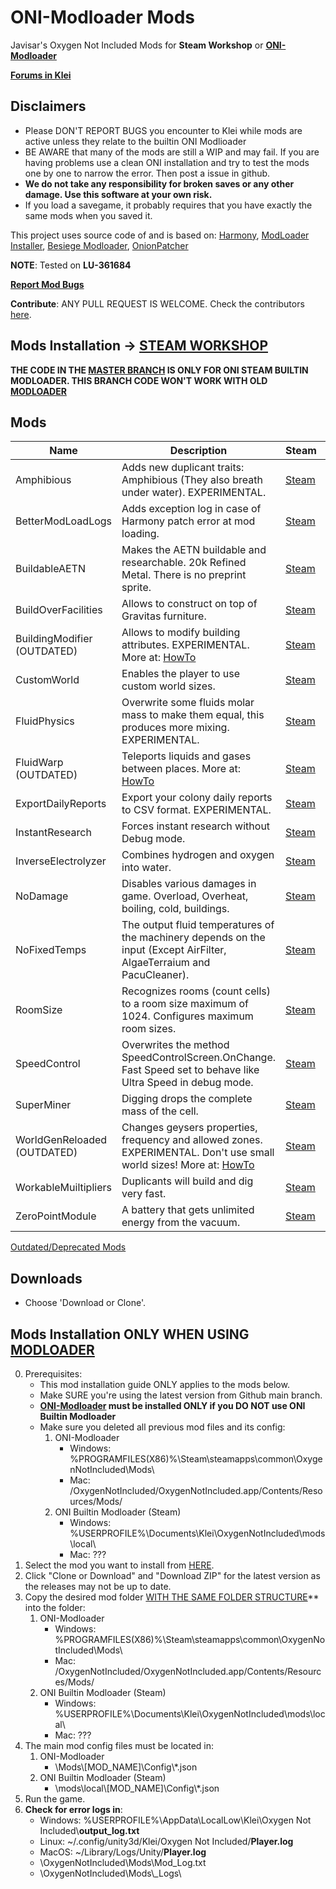 # ONI-Modloader Mods
Javisar's Oxygen Not Included Mods for **Steam Workshop** or [**ONI-Modloader**](https://github.com/javisar/ONI-Modloader)

[**Forums in Klei**](https://forums.kleientertainment.com/forums/topic/97444-mods-trevices-mods-lair/)


Disclaimers
-----------
* Please DON'T REPORT BUGS you encounter to Klei while mods are active unless they relate to the builtin ONI Modlioader
* BE AWARE that many of the mods are still a WIP and may fail. If you are having problems use a clean ONI installation and try to test the mods one by one to narrow the error. Then post a issue in github.
* **We do not take any responsibility for broken saves or any other damage. Use this software at your own risk.**
* If you load a savegame, it probably requires that you have exactly the same mods when you saved it.

This project uses source code of and is based on: [Harmony](https://github.com/pardeike/Harmony), [ModLoader Installer](https://github.com/zeobviouslyfakeacc/ModLoaderInstaller), [Besiege Modloader](https://github.com/spaar/besiege-modloader), [OnionPatcher](https://forums.kleientertainment.com/topic/81296-mod159-materialcolor-onionpatcher/)


**NOTE**: Tested on **LU-361684**

**[Report Mod Bugs](https://github.com/javisar/ONI-Modloader-Mods/issues/new/choose)**

**Contribute**: ANY PULL REQUEST IS WELCOME. Check the contributors [here](https://github.com/javisar/ONI-Modloader-Mods/graphs/contributors). 


Mods Installation -> **[STEAM WORKSHOP](https://steamcommunity.com/profiles/76561198113833876/myworkshopfiles/?appid=457140)**
-----------------------------------
**THE CODE IN THE [MASTER BRANCH](https://github.com/javisar/ONI-Modloader-Mods) IS ONLY FOR ONI STEAM BUILTIN MODLOADER.
THIS BRANCH CODE WON'T WORK WITH OLD [MODLOADER](https://github.com/javisar/ONI-Modloader)**


Mods
----
| Name  | Description | Steam | Contributors |
| ----- | ----------- | ----- | ------------ |
| Amphibious | Adds new duplicant traits: Amphibious (They also breath under water). EXPERIMENTAL. | [Steam](https://steamcommunity.com/sharedfiles/filedetails/?id=1741246395) | [@javisar](https://github.com/javisar) |
| BetterModLoadLogs | Adds exception log in case of Harmony patch error at mod loading. | [Steam](https://steamcommunity.com/sharedfiles/filedetails/?id=1744626595) | [@javisar](https://github.com/javisar) |
| BuildableAETN | Makes the AETN buildable and researchable. 20k Refined Metal. There is no preprint sprite. | [Steam](https://steamcommunity.com/sharedfiles/filedetails/?id=1714094338) | [@javisar](https://github.com/javisar) |
| BuildOverFacilities | Allows to construct on top of Gravitas furniture. | [Steam]() | [@javisar](https://github.com/javisar) |
| BuildingModifier (OUTDATED) | Allows to modify building attributes. EXPERIMENTAL. More at: [HowTo](https://github.com/javisar/ONI-Modloader-Mods/blob/master/Mods/BuildingModifier/BuildingModifierHowto.txt) | [Steam]() | [@javisar](https://github.com/javisar) |
| CustomWorld | Enables the player to use custom world sizes. | [Steam](https://steamcommunity.com/sharedfiles/filedetails/?id=1713687582) | [@Moonkis](https://github.com/Moonkis) [@javisar](https://github.com/javisar) |
| FluidPhysics | Overwrite some fluids molar mass to make them equal, this produces more mixing. EXPERIMENTAL. | [Steam]() | [@javisar](https://github.com/javisar) |
| FluidWarp (OUTDATED) | Teleports liquids and gases between places. More at: [HowTo](https://github.com/javisar/ONI-Modloader-Mods/blob/master/Mods/FluidWarp/FluidWarpModHowto.txt) | [Steam](https://steamcommunity.com/sharedfiles/filedetails/?id=1741267647) | [@javisar](https://github.com/javisar) [@Blindfold](https://github.com/Blindfold) [@Moonkis](https://github.com/Moonkis) |
| ExportDailyReports | Export your colony daily reports to CSV format. EXPERIMENTAL. | [Steam](https://steamcommunity.com/sharedfiles/filedetails/?id=1736659376) | [@javisar](https://github.com/javisar) |
| InstantResearch | Forces instant research without Debug mode. | [Steam](https://steamcommunity.com/sharedfiles/filedetails/?id=1714091093) | [@javisar](https://github.com/javisar) |
| InverseElectrolyzer | Combines hydrogen and oxygen into water. | [Steam](https://steamcommunity.com/sharedfiles/filedetails/?id=1742051024) | [@javisar](https://github.com/javisar) |
| NoDamage | Disables various damages in game. Overload, Overheat, boiling, cold, buildings. | [Steam](https://steamcommunity.com/sharedfiles/filedetails/?id=1728703506) | [@javisar](https://github.com/javisar) |
| NoFixedTemps | The output fluid temperatures of the machinery depends on the input (Except AirFilter, AlgaeTerraium and PacuCleaner). | [Steam](https://steamcommunity.com/sharedfiles/filedetails/?id=1742003542) | [@javisar](https://github.com/javisar) |
| RoomSize | Recognizes rooms (count cells) to a room size maximum of 1024. Configures maximum room sizes. | [Steam](https://steamcommunity.com/sharedfiles/filedetails/?id=1715802131) | [@javisar](https://github.com/javisar) |
| SpeedControl | Overwrites the method SpeedControlScreen.OnChange. Fast Speed set to behave like Ultra Speed in debug mode. | [Steam](https://steamcommunity.com/sharedfiles/filedetails/?id=1713359495) | [@javisar](https://github.com/javisar) |
| SuperMiner | Digging drops the complete mass of the cell. | [Steam](https://steamcommunity.com/sharedfiles/filedetails/?id=1728728517) | [@javisar](https://github.com/javisar) |
| WorldGenReloaded (OUTDATED) | Changes geysers properties, frequency and allowed zones. EXPERIMENTAL. Don't use small world sizes! More at: [HowTo](https://github.com/javisar/ONI-Modloader-Mods/blob/master/Mods/WorldGenReloaded/WorldGenReloadedHowto.txt) | [Steam]() | [@javisar](https://github.com/javisar) |
| WorkableMuiltipliers | Duplicants will build and dig very fast. | [Steam](https://steamcommunity.com/sharedfiles/filedetails/?id=1742986928) | [@javisar](https://github.com/javisar) |
| ZeroPointModule | A battery that gets unlimited energy from the vacuum. | [Steam](https://steamcommunity.com/sharedfiles/filedetails/?id=1715786411) | [@javisar](https://github.com/javisar) |



[Outdated/Deprecated Mods](https://github.com/javisar/ONI-Modloader-Mods/blob/master/Outdated.md)


   
Downloads
---------
* Choose 'Download or Clone'.




Mods Installation **ONLY WHEN USING [MODLOADER](https://github.com/javisar/ONI-Modloader)**
-----------------
0. Prerequisites:
   * This mod installation guide ONLY applies to the mods below.
   * Make SURE you're using the latest version from Github main branch.
   * **[ONI-Modloader](https://github.com/javisar/ONI-Modloader#quick-start) must be installed ONLY if you DO NOT use ONI Builtin Modloader**
   * Make sure you deleted all previous mod files and its config:
     1. ONI-Modloader	
        * Windows: %PROGRAMFILES(X86)%\Steam\steamapps\common\OxygenNotIncluded\Mods\
        * Mac: /OxygenNotIncluded/OxygenNotIncluded.app/Contents/Resources/Mods/
     2. ONI Builtin Modloader (Steam)
        * Windows: %USERPROFILE%\Documents\Klei\OxygenNotIncluded\mods\local\
        * Mac: ???
1. Select the mod you want to install from [HERE](https://github.com/javisar/ONI-Modloader-Mods/tree/master/Mods).
2. Click "Clone or Download" and "Download ZIP" for the latest version as the releases may not be up to date.
3. Copy the desired mod folder [WITH THE SAME FOLDER STRUCTURE](https://github.com/javisar/ONI-Modloader-Mods/tree/master/.github/folders.png)** into the folder:
   1. ONI-Modloader	
      * Windows: %PROGRAMFILES(X86)%\Steam\steamapps\common\OxygenNotIncluded\Mods\
      * Mac: /OxygenNotIncluded/OxygenNotIncluded.app/Contents/Resources/Mods/
   2. ONI Builtin Modloader (Steam)
      * Windows: %USERPROFILE%\Documents\Klei\OxygenNotIncluded\mods\local\
      * Mac: ???
4. The main mod config files must be located in:
   1. ONI-Modloader
      * \Mods\\[MOD_NAME]\Config\\*.json
   2. ONI Builtin Modloader (Steam)
      * \mods\local\\[MOD_NAME]\Config\\*.json
5. Run the game.
6. **Check for error logs in**:
   * Windows: %USERPROFILE%\AppData\LocalLow\Klei\Oxygen Not Included\\**output_log.txt** 
   * Linux: ~/.config/unity3d/Klei/Oxygen Not Included/**Player.log**
   * MacOS: ~/Library/Logs/Unity/**Player.log**
   * \OxygenNotIncluded\Mods\Mod_Log.txt
   * \OxygenNotIncluded\Mods\\_Logs\

